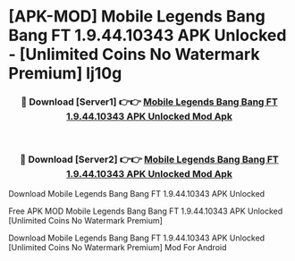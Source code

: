 # [APK-MOD] Mobile Legends  Bang Bang FT 1.9.44.10343 APK Unlocked - [Unlimited Coins No Watermark Premium] lj10g



<div align="center">
<h3>🔴 Download [Server1] 👉👉 <a href="https://momento.my/?title=Mobile_Legends__Bang_Bang_FT_1.9.44.10343_APK_Unlocked">Mobile Legends  Bang Bang FT 1.9.44.10343 APK Unlocked Mod Apk</a></h3><br>

<h3>🔴 Download [Server2] 👉👉 <a href="https://momento.my/?title=Mobile_Legends__Bang_Bang_FT_1.9.44.10343_APK_Unlocked">Mobile Legends  Bang Bang FT 1.9.44.10343 APK Unlocked Mod Apk</a></h3>
</div>



Download Mobile Legends  Bang Bang FT 1.9.44.10343 APK Unlocked 

Free APK MOD Mobile Legends  Bang Bang FT 1.9.44.10343 APK Unlocked [Unlimited Coins No Watermark Premium]

Download Mobile Legends  Bang Bang FT 1.9.44.10343 APK Unlocked [Unlimited Coins No Watermark Premium] Mod For Android
